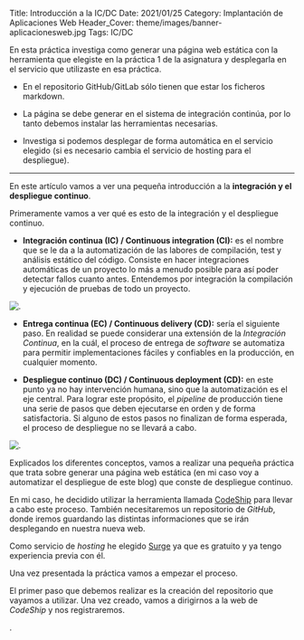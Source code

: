 Title: Introducción a la IC/DC
Date: 2021/01/25
Category: Implantación de Aplicaciones Web
Header_Cover: theme/images/banner-aplicacionesweb.jpg
Tags: IC/DC

En esta práctica investiga como generar una página web estática con la herramienta que elegiste en la práctica 1 de la asignatura y desplegarla en el servicio que utilizaste en esa práctica.

- En el repositorio GitHub/GitLab sólo tienen que estar los ficheros markdown.

- La página se debe generar en el sistema de integración continúa, por lo tanto debemos instalar las herramientas necesarias.

- Investiga si podemos desplegar de forma automática en el servicio elegido (si es necesario cambia el servicio de hosting para el despliegue).

--------------------------------------------------------------------------------

En este artículo vamos a ver una pequeña introducción a la **integración y el despliegue continuo**.

Primeramente vamos a ver qué es esto de la integración y el despliegue continuo.

- **Integración continua (IC) / Continuous integration (CI):** es el nombre que se le da a la automatización de las labores de compilación, test y análisis estático del código. Consiste en hacer integraciones automáticas de un proyecto lo más a menudo posible para así poder detectar fallos cuanto antes. Entendemos por integración la compilación y ejecución de pruebas de todo un proyecto.

![.](images/iaw_introducción_a_la_IC-DC/IC.png)

- **Entrega continua (EC) / Continuous delivery (CD):** sería el siguiente paso. En realidad se puede considerar una extensión de la *Integración Continua*, en la cuál, el proceso de entrega de *software* se automatiza para permitir implementaciones fáciles y confiables en la producción, en cualquier momento.

- **Despliegue continuo (DC) / Continuous deployment (CD):** en este punto ya no hay intervención humana, sino que la automatización es el eje central. Para lograr este propósito, el *pipeline* de producción tiene una serie de pasos que deben ejecutarse en orden y de forma satisfactoria. Si alguno de estos pasos no finalizan de forma esperada, el proceso de despliegue no se llevará a cabo.

![.](images/iaw_introducción_a_la_IC-DC/EC-DC.png)

Explicados los diferentes conceptos, vamos a realizar una pequeña práctica que trata sobre generar una página web estática (en mi caso voy a automatizar el despliegue de este blog) que conste de despliegue continuo.

En mi caso, he decidido utilizar la herramienta llamada [CodeShip](https://www.cloudbees.com/products/codeship) para llevar a cabo este proceso. También necesitaremos un repositorio de *GitHub*, donde iremos guardando las distintas informaciones que se irán desplegando en nuestra nueva web.

Como servicio de *hosting* he elegido [Surge](https://surge.sh/) ya que es gratuito y ya tengo experiencia previa con él.

Una vez presentada la práctica vamos a empezar el proceso.

El primer paso que debemos realizar es la creación del repositorio que vayamos a utilizar. Una vez creado, vamos a dirigirnos a la web de *CodeShip* y nos registraremos. 




























.
